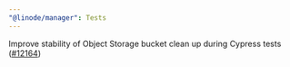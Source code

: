 ```yaml
---
"@linode/manager": Tests
---
```


Improve stability of Object Storage bucket clean up during Cypress tests ([#12164](https://github.com/linode/manager/pull/12164))
